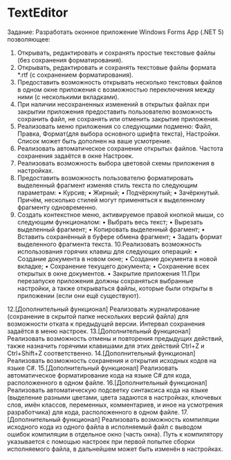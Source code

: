 # TextEditor
Задание: 
Разработать оконное приложение Windows Forms App (.NET 5)
позволяющее:
1. Открывать, редактировать и сохранять простые текстовые файлы (без 
сохранения форматирования).
2. Открывать, редактировать и сохранять текстовые файлы формата *.rtf (с 
сохранением форматирования).
3. Предоставить возможность открывать несколько текстовых файлов в 
одном окне приложения с возможностью переключения между ними (с 
несколькими вкладками).
4. При наличии несохраненных изменений в открытых файлах при 
закрытии приложения предоставить пользователю возможность 
сохранить файл, не сохранять или отменить закрытие приложения.
5. Реализовать меню приложения со следующими подменю: Файл, Правка, 
Формат(для выбора основного шрифта текста), Настройки. Список 
может быть дополнен на ваше усмотрение.
6. Реализовать автоматическое сохранение открытых файлов. Частота 
сохранения задаётся в окне Настроек.
7. Реализовать возможность выбора цветовой схемы приложения в 
настройках.
8. Предоставить возможность пользователю форматировать выделенный 
фрагмент изменяя стиль текста по следующим параметрам:
• Курсив;
• Жирный;
• Подчёркнутый;
• Зачёркнутый.
Причём, несколько стилей могут применяться к выделенному фрагменту 
одновременно.
9. Создать контекстное меню, активируемое правой кнопкой мыши, со 
следующим функционалом:
• Выбрать весь текст;
• Вырезать выделенный фрагмент;
• Копировать выделенный фрагмент;
• Вставить сохранённый в буфере обмена фрагмент;
• Задать формат выделенного фрагмента текста.
10.Реализовать возможность использования горячих клавиш для 
следующих операций:
• Создание документа в новом окне;
• Создание документа в новой вкладке;
• Сохранение текущего документа;
• Сохранение всех открытых в окне документов.
• Закрытие приложения
11.При перезапуске приложения должны сохраняться выбранные 
настройки, а также открываться файлы, которые были открыты в 
приложении (если они ещё существуют).

12.[Дополнительный функционал] Реализовать журналирование 
(сохранение в скрытой папке нескольких версий файла) для 
возможности отката к предыдущей версии. Интервал сохранения 
задаётся в меню настроек.
13.[Дополнительный функционал] Реализовать возможность отмены и 
повторения предыдущих действий, также назначить горячими
клавишами для этих действий Ctrl+Z и Ctrl+Shift+Z соответственно.
14.[Дополнительный функционал] Реализовать возможность сохранения и 
открытия исходных кодов на языке C#.
15.[Дополнительный функционал] Реализовать автоматическое 
форматирование кода на языке C# для кода, расположенного в одном 
файле.
16.[Дополнительный функционал] Реализовать автоматическую подсветку 
синтаксиса кода на языке (выделение разными цветами, цвета задаются 
в настройках, ключевых слов, имён классов, переменных, комментариев, 
и иное на усмотрения разработчика) для кода, расположенного в одном 
файле.
17.[Дополнительный функционал] Реализовать возможность компиляции
исходного кода из одного файла в исполняемый файл с выводом ошибок 
компиляции в отдельное окно (часть окна). Путь к компилятору 
указывается с помощью настроек при первой попытке сборки
исполняемого файла, в дальнейшем может быть изменён в настройках. 
